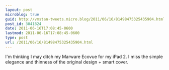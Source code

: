 ```yaml
---
layout: post
microblog: true
guid: http://vmstan-tweets.micro.blog/2011/06/16/81498475325435904.html
post_id: 3041824
date: 2011-06-16T17:08:45-0600
lastmod: 2011-06-16T17:08:45-0600
type: post
url: /2011/06/16/81498475325435904.html
---
```

I'm thinking I may ditch my Marware Ecovue for my iPad 2. I miss the simple elegance and thinness of the original design + smart cover.

